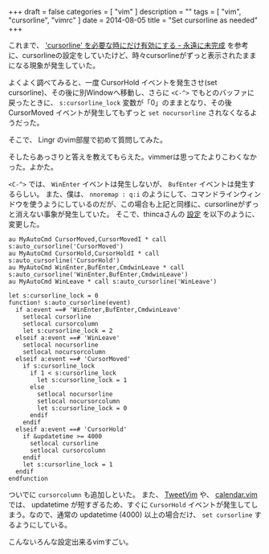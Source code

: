 +++
draft = false
categories = [ "vim" ]
description = ""
tags = [ "vim", "cursorline", "vimrc" ]
date = 2014-08-05
title = "Set cursorline as needed"
+++

これまで、 ['cursorline' を必要な時にだけ有効にする - 永遠に未完成](http://d.hatena.ne.jp/thinca/20090530/1243615055) を参考に、cursorlineの設定をしていたけど、時々cursorlineがずっと表示されたままになる現象が発生していた。

よくよく調べてみると、一度 CursorHold イベントを発生させ(set cursorline)、その後に別Windowへ移動し、さらに `<C-^>` でもとのバッファに戻ったときに、 `s:cursorline_lock` 変数が「0」のままとなり、その後 CursorMoved イベントが発生してもずっと `set nocursorline` されなくなるようだった。

そこで、 Lingr のvim部屋で初めて質問してみた。

そしたらあっさりと答えを教えてもらえた。vimmerは思ってたよりこわくなかった。よかた。

`<C-^>` では、 `WinEnter` イベントは発生しないが、 `BufEnter` イベントは発生するらしい。
また、僕は、 `nnoremap : q:i` のようにして、コマンドラインウィンドウを使うようにしているのだが、この場合も上記と同様に、cursorlineがずっと消えない事象が発生していた。
そこで、thincaさんの [設定](http://d.hatena.ne.jp/thinca/20090530/1243615055) を以下のように、変更した。

```vim
au MyAutoCmd CursorMoved,CursorMovedI * call s:auto_cursorline('CursorMoved')
au MyAutoCmd CursorHold,CursorHoldI * call s:auto_cursorline('CursorHold')
au MyAutoCmd WinEnter,BufEnter,CmdwinLeave * call s:auto_cursorline('WinEnter,BufEnter,CmdwinLeave')
au MyAutoCmd WinLeave * call s:auto_cursorline('WinLeave')

let s:cursorline_lock = 0
function! s:auto_cursorline(event)
  if a:event ==# 'WinEnter,BufEnter,CmdwinLeave'
    setlocal cursorline
    setlocal cursorcolumn
    let s:cursorline_lock = 2
  elseif a:event ==# 'WinLeave'
    setlocal nocursorline
    setlocal nocursorcolumn
  elseif a:event ==# 'CursorMoved'
    if s:cursorline_lock
      if 1 < s:cursorline_lock
        let s:cursorline_lock = 1
      else
        setlocal nocursorline
        setlocal nocursorcolumn
        let s:cursorline_lock = 0
      endif
    endif
  elseif a:event ==# 'CursorHold'
    if &updatetime >= 4000
      setlocal cursorline
      setlocal cursorcolumn
    endif
    let s:cursorline_lock = 1
  endif
endfunction
```

ついでに `cursorcolumn` も追加しといた。
また、 [TweetVim](https://github.com/basyura/TweetVim) や、 [calendar.vim](https://github.com/itchyny/calendar.vim) では、 updatetime が短すぎるため、すぐに `CursorHold` イベントが発生してしまう。なので、通常の updatetime (4000) 以上の場合だけ、 `set cursorline` するようにしている。

こんないろんな設定出来るvimすごい。


